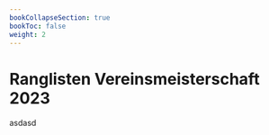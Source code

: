 ```yaml
---
bookCollapseSection: true
bookToc: false
weight: 2
---
```

# Ranglisten Vereinsmeisterschaft 2023

asdasd